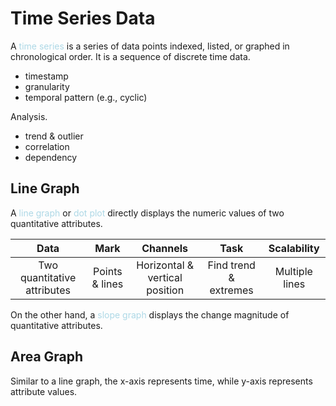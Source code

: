 # Time Series Data
A <span style = "color:lightblue">time series</span> is a series of data points indexed, listed, or graphed in chronological order. It is a sequence of discrete time data.
- timestamp
- granularity
- temporal pattern (e.g., cyclic)

Analysis.
- trend & outlier
- correlation
- dependency

## Line Graph
A <span style = "color:lightblue">line graph</span> or <span style = "color:lightblue">dot plot</span> directly displays the numeric values of two quantitative attributes.

|          **Data**           |    **Mark**    |          **Channels**          |       **Task**        | **Scalability** |
|:---------------------------:|:--------------:|:------------------------------:|:---------------------:|:---------------:|
| Two quantitative attributes | Points & lines | Horizontal & vertical position | Find trend & extremes | Multiple lines  |

On the other hand, a <span style = "color:lightblue">slope graph</span> displays the change magnitude of quantitative attributes.

## Area Graph
Similar to a line graph, the x-axis represents time, while y-axis represents attribute values.

